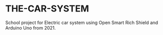 # THE-CAR-SYSTEM
School project for Electric car system using Open Smart Rich Shield and Arduino Uno from 2021.

